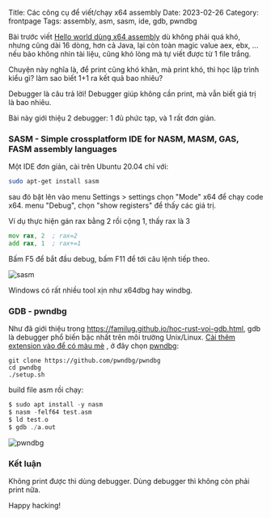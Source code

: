 Title: Các công cụ để viết/chạy x64 assembly
Date: 2023-02-26
Category: frontpage
Tags: assembly, asm, sasm, ide, gdb, pwndbg

Bài trước viết [Hello world dùng x64 assembly]({static}/asm.md) dù không phải quá khó, nhưng cũng dài 16 dòng, hơn cả Java, lại còn toàn magic value aex, ebx, ... nếu bảo không nhìn tài liệu, cũng khó lòng mà tự viết được từ 1 file trắng.

Chuyện này nghĩa là, để print cũng khó khăn, mà print khó, thì học lập trình kiểu gì? làm sao biết 1+1 ra kết quả bao nhiêu?

Debugger là câu trả lời!
Debugger giúp không cần print, mà vẫn biết giá trị là bao nhiêu.

Bài này giới thiệu 2 debugger: 1 đủ phức tạp, và 1 rất đơn giản.

### SASM - Simple crossplatform IDE for NASM, MASM, GAS, FASM assembly languages
Một IDE đơn giản, cài trên Ubuntu 20.04 chỉ với:

```sh
sudo apt-get install sasm
```

sau đó bật lên vào menu Settings > settings chọn "Mode" x64 để chạy code x64.
menu "Debug", chọn "show registers" để thấy các giá trị.

Ví dụ thực hiện gán rax bằng 2 rồi cộng 1, thấy rax là 3

```asm
mov rax, 2  ; rax=2
add rax, 1  ; rax+=1
```

Bấm F5 để bắt đầu debug, bấm F11 để tới câu lệnh tiếp theo.

![sasm]({static}/images/sasm.png)

Windows có rất nhiều tool xịn như x64dbg hay windbg.

### GDB - pwndbg
Như đã giới thiệu trong <https://familug.github.io/hoc-rust-voi-gdb.html>, gdb là debugger phổ biến bậc nhất trên môi trường Unix/Linux. [Cài thêm extension vào để có màu mè](https://familug.github.io/tao-giao-dien-gdb-nhu-pedagefpwndbg.html) , ở đây chọn [pwndbg](https://github.com/pwndbg/pwndbg):

```
git clone https://github.com/pwndbg/pwndbg
cd pwndbg
./setup.sh
```

build file asm rồi chạy:

```asm
$ sudo apt install -y nasm
$ nasm -felf64 test.asm
$ ld test.o
$ gdb ./a.out
```

![pwndbg]({static}/images/pwndbg.png)

### Kết luận
Không print được thì dùng debugger. Dùng debugger thì không còn phải print nữa.

Happy hacking!
